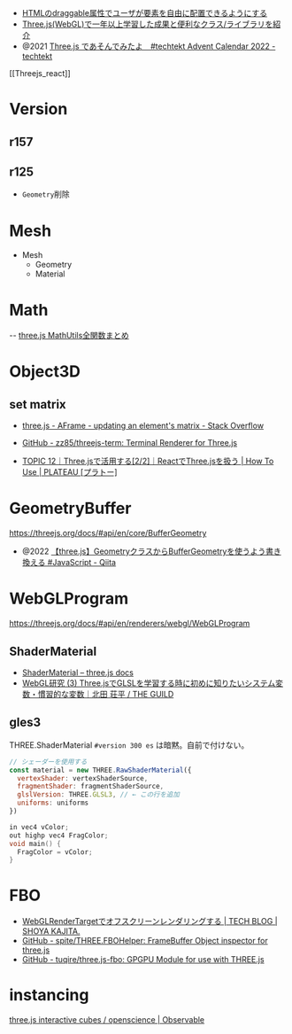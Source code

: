 - [HTMLのdraggable属性でユーザが要素を自由に配置できるようにする](https://zenn.dev/mai/articles/cec0746ab1052e)
- [Three.js(WebGL)で一年以上学習した成果と便利なクラス/ライブラリを紹介](https://zenn.dev/uemuragame5683/articles/e2777b5b956f81)
- @2021 [Three.js であそんでみたよ　#techtekt Advent Calendar 2022 - techtekt](https://techtekt.persol-career.co.jp/entry/tech/221213_01)


[[Threejs_react]]

# Version
## r157

## r125
- `Geometry`削除

# Mesh
- Mesh
	- Geometry
	- Material

# Math
-- [three.js MathUtils全関数まとめ](https://zenn.dev/ajitama_tkd/articles/fbc7bc6066bfbe)

# Object3D
## set matrix
- [three.js - AFrame - updating an element's matrix - Stack Overflow](https://stackoverflow.com/questions/67812070/aframe-updating-an-elements-matrix)

- [GitHub - zz85/threejs-term: Terminal Renderer for Three.js](https://github.com/zz85/threejs-term)

- [TOPIC 12｜Three.jsで活用する[2/2]｜ReactでThree.jsを扱う | How To Use | PLATEAU [プラトー]](https://www.mlit.go.jp/plateau/learning/tpc12-2/)

# GeometryBuffer
https://threejs.org/docs/#api/en/core/BufferGeometry

- @2022 [【three.js】GeometryクラスからBufferGeometryを使うよう書き換える #JavaScript - Qiita](https://qiita.com/baikichiz/items/11e0079bf4cf48003a8b)

# WebGLProgram
https://threejs.org/docs/#api/en/renderers/webgl/WebGLProgram

## ShaderMaterial
- [ShaderMaterial – three.js docs](https://threejs.org/docs/#api/en/materials/ShaderMaterial)
- [WebGL研究 (3) Three.jsでGLSLを学習する時に初めに知りたいシステム変数・慣習的な変数｜北田 荘平 / THE GUILD](https://note.com/soohei/n/n2a49a1621750)

## gles3
THREE.ShaderMaterial `#version 300 es` は暗黙。自前で付けない。

```js
// シェーダーを使用する
const material = new THREE.RawShaderMaterial({
  vertexShader: vertexShaderSource,
  fragmentShader: fragmentShaderSource,
  glslVersion: THREE.GLSL3, // ← この行を追加
  uniforms: uniforms
})
```

```c
in vec4 vColor;
out highp vec4 FragColor;
void main() {
  FragColor = vColor;
}
```

# FBO
- [WebGLRenderTargetでオフスクリーンレンダリングする | TECH BLOG | SHOYA KAJITA.](https://blog.shoya-kajita.com/webglrendertarget/)
- [GitHub - spite/THREE.FBOHelper: FrameBuffer Object inspector for three.js](https://github.com/spite/THREE.FBOHelper)
- [GitHub - tuqire/three.js-fbo: GPGPU Module for use with THREE.js](https://github.com/tuqire/three.js-fbo)

# instancing
[three.js interactive cubes / openscience | Observable](https://observablehq.com/@openscience/three-js-interactive-cubes)
